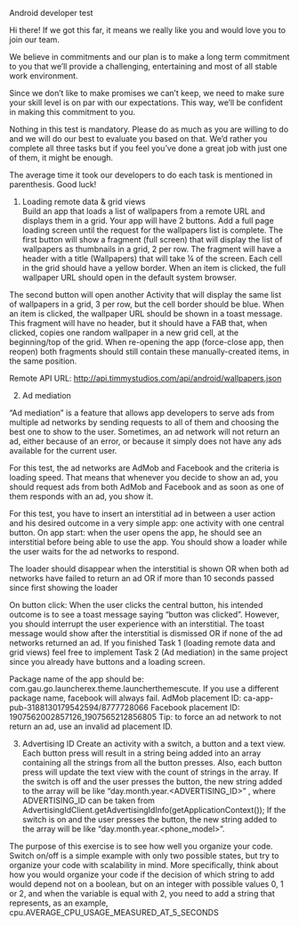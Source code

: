Android developer test

Hi there! If we got this far, it means we really like you and would love you to join our team. 

We believe in commitments and our plan is to make a long term commitment to you that we’ll provide a challenging, entertaining and most of all stable work environment. 

Since we don’t like to make promises we can’t keep, we need to make sure your skill level is on par with our expectations. This way, we’ll be confident in making this commitment to you. 

Nothing in this test is mandatory. Please do as much as you are willing to do and we will do our best to evaluate you based on that. We’d rather you complete all three tasks but if you feel you’ve done a great job with just one of them, it might be enough. 

The average time it took our developers to do each task is mentioned in parenthesis.
Good luck!

1. Loading remote data & grid views  
Build an app that loads a list of wallpapers from a remote URL and displays them in a grid. Your app will have 2 buttons. Add a full page loading screen until the request for the wallpapers list is complete. 
The first button will show a fragment (full screen) that will display the list of wallpapers as thumbnails in a grid, 2 per row. The fragment will have a header with a title (Wallpapers) that will take ¼ of the screen. Each cell in the grid should have a yellow border. When an item is clicked, the full wallpaper URL should open in the default system browser. 

The second button will open another Activity that will display the same list of wallpapers in a grid, 3 per row, but the cell border should be blue. When an item is clicked, the wallpaper URL should be shown in a toast message. This fragment will have no header, but it should have a FAB that, when clicked, copies one random wallpaper in a new grid cell, at the beginning/top of the grid. When re-opening the app (force-close app, then reopen) both fragments should still contain these manually-created items, in the same position. 

Remote API URL: http://api.timmystudios.com/api/android/wallpapers.json

2. Ad mediation 

“Ad mediation” is a feature that allows app developers to serve ads from multiple ad networks by sending requests to all of them and choosing the best one to show to the user. Sometimes, an ad network will not return an ad, either because of an error, or because it simply does not have any ads available for the current user.

For this test, the ad networks are AdMob and Facebook and the criteria is loading speed. That means that whenever you decide to show an ad, you should request ads from both AdMob and Facebook and as soon as one of them responds with an ad, you show it.

For this test, you have to insert an interstitial ad in between a user action and his desired outcome in a very simple app: one activity with one central button. 
On app start: when the user opens the app, he should see an interstitial before being able to use the app. You should show a loader while the user waits for the ad networks to respond.

The loader should disappear 
when the interstitial is shown 
OR 
when both ad networks have failed to return an ad 
OR
if more than 10 seconds passed since first showing the loader


On button click: When the user clicks the central button, his intended outcome is to see a toast message saying “button was clicked”. However, you should interrupt the user experience with an interstitial. The toast message would show after the interstitial is dismissed OR if none of the ad networks returned an ad. 
If you finished Task 1 (loading remote data and grid views) feel free to implement Task 2 (Ad mediation) in the same project since you already have buttons and a loading screen.

Package name of the app should be: com.gau.go.launcherex.theme.launcherthemescute. If you use a different package name, facebook will always fail.
AdMob placement ID: ca-app-pub-3188130179542594/8777728066
Facebook placement ID: 1907562002857126_1907565212856805
Tip: to force an ad network to not return an ad, use an invalid ad placement ID.


3. Advertising ID 
Create an activity with a switch, a button and a text view. Each button press will result in a string being added into an array containing all the strings from all the button presses. Also, each button press will update the text view with the count of strings in the array. 
If the switch is off and the user presses the button, the new string added to the array will be like “day.month.year.<ADVERTISING_ID>” , where ADVERTISING_ID can be taken from AdvertisingIdClient.getAdvertisingIdInfo(getApplicationContext());
If the switch is on and the user presses the button, the new string added to the array will be like “day.month.year.<phone_model>”.

The purpose of this exercise is to see how well you organize your code. Switch on/off is a simple example with only two possible states, but try to organize your code with scalability in mind. More specifically, think about how you would organize your code if the decision of which string to add would depend not on a boolean, but on an integer with possible values 0, 1 or 2, and when the variable is equal with 2, you need to add a string that represents, as an example,  cpu.AVERAGE_CPU_USAGE_MEASURED_AT_5_SECONDS 

